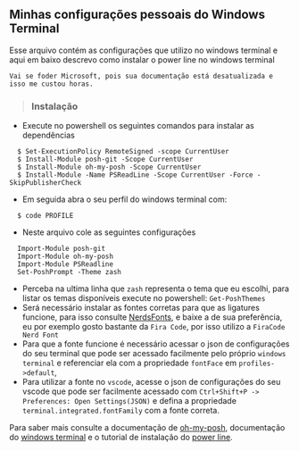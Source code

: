 ## Minhas configurações pessoais do Windows Terminal

Esse arquivo contém as configurações que utilizo no windows terminal e aqui em baixo descrevo como instalar o power line no windows terminal 

`Vai se foder Microsoft, pois sua documentação está desatualizada e isso me custou horas.`

> ### Instalação
  
  - Execute no powershell os seguintes comandos para instalar as dependências
  ```shell
    $ Set-ExecutionPolicy RemoteSigned -scope CurrentUser
    $ Install-Module posh-git -Scope CurrentUser
    $ Install-Module oh-my-posh -Scope CurrentUser
    $ Install-Module -Name PSReadLine -Scope CurrentUser -Force -SkipPublisherCheck
  ```
  - Em seguida abra o seu perfil do windows terminal com:
  ```shell
    $ code PROFILE
  ```
  - Neste arquivo cole as seguintes configurações
  ```
    Import-Module posh-git
    Import-Module oh-my-posh
    Import-Module PSReadline
    Set-PoshPrompt -Theme zash
  ```
  - Perceba na ultima linha que `zash` representa o tema que eu escolhi, para listar os temas disponíveis execute no powershell:  `Get-PoshThemes`
  - Será necessário instalar as fontes corretas para que as ligatures funcione, para isso consulte [NerdsFonts](https://www.nerdfonts.com/font-downloads), e baixe a de sua preferência, eu por exemplo gosto bastante da `Fira Code`, por isso utilizo a `FiraCode Nerd Font`
  - Para que a fonte funcione é necessário acessar o json de configurações do seu terminal que pode ser acessado facilmente pelo próprio `windows terminal` e referenciar ela com a propriedade `fontFace` em `profiles->default`,
  - Para utilizar a fonte no `vscode`, acesse o json de configurações do seu vscode que pode ser facilmente acessado com `Ctrl+Shift+P -> Preferences: Open Settings(JSON)` e defina a propriedade `terminal.integrated.fontFamily` com a fonte correta. 


Para saber mais consulte a documentação de [oh-my-posh](https://ohmyposh.dev/docs/), documentação do [windows terminal](https://docs.microsoft.com/pt-br/windows/terminal/) e o tutorial de instalação do [power line](https://docs.microsoft.com/pt-br/windows/terminal/tutorials/powerline-setup).
